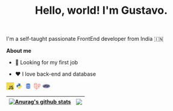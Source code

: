<h1 align="center">Hello, world! I'm Gustavo.</h1>

<br />

I'm a self-taught passionate FrontEnd developer from India 🇮🇳

**About me**

- 💼 Looking for my first job

- ❤️ I love back-end and database


<code><img height="20" alt="javascript" src="https://raw.githubusercontent.com/github/explore/80688e429a7d4ef2fca1e82350fe8e3517d3494d/topics/javascript/javascript.png"></code>
<code><img height="20" alt="python" src="https://raw.githubusercontent.com/github/explore/80688e429a7d4ef2fca1e82350fe8e3517d3494d/topics/python/python.png"></code>
<code><img height="20" alt="sql" src="https://raw.githubusercontent.com/github/explore/80688e429a7d4ef2fca1e82350fe8e3517d3494d/topics/sql/sql.png"></code>
<code><img height="20" alt="laravel" src="https://raw.githubusercontent.com/github/explore/5c058a388828bb5fde0bcafd4bc867b5bb3f26f3/topics/laravel/laravel.png"></code>
<code><img height="20" alt="php" src="https://raw.githubusercontent.com/github/explore/80688e429a7d4ef2fca1e82350fe8e3517d3494d/topics/php/php.png"></code>    


| <a href="https://github.com/gusrapaiva/github-readme-stats"><img align="center" src="https://github-readme-stats.vercel.app/api?username=gusrapaiva&show_icons=true&include_all_commits=true&theme=buefy&hide_border=true" alt="Anurag's github stats" /></a> | <a href="https://github.com/gusrapaiva/github-readme-stats"><img align="center" src="https://github-readme-stats.vercel.app/api/top-langs/?username=gusrapaiva&layout=compact&theme=buefy&hide_border=true" /></a> |
| ------------- | ------------- |
